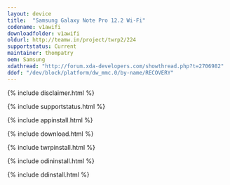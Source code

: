 ```yaml
---
layout: device
title:  "Samsung Galaxy Note Pro 12.2 Wi-Fi"
codename: v1awifi
downloadfolder: v1awifi
oldurl: http://teamw.in/project/twrp2/224
supportstatus: Current
maintainer: thompatry
oem: Samsung
xdathread: "http://forum.xda-developers.com/showthread.php?t=2706982"
ddof: "/dev/block/platform/dw_mmc.0/by-name/RECOVERY"
---
```


{% include disclaimer.html %}

{% include supportstatus.html %}

{% include appinstall.html %}

{% include download.html %}

{% include twrpinstall.html %}

{% include odininstall.html %}

{% include ddinstall.html %}
